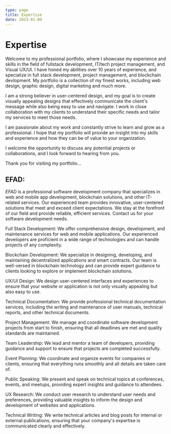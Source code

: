 ```yaml
---
type: page
title: Expertise
date: 2023-01-09
---
```


# Expertise
Welcome to my professional portfolio, where I showcase my experience and skills in the field of fullstack development, IT/tech project management, and Visual UX/UI. I have honed my abilities over 10 years of experience, and specialize in full stack development, project management, and blockchain devlopment. My portfolio is a collection of my finest works, including web design, graphic design, digital marketing and much more.

I am a strong believer in user-centered design, and my goal is to create visually appealing designs that effectively communicate the client's message while also being easy to use and navigate. I work in close collaboration with my clients to understand their specific needs and tailor my services to meet those needs.

I am passionate about my work and constantly strive to learn and grow as a professional. I hope that my portfolio will provide an insight into my skills and experience and how they can be of value to your organization.

I welcome the opportunity to discuss any potential projects or collaborations, and I look forward to hearing from you.

Thank you for visiting my portfolio...  

## EFAD: 

*EFAD* is a professional software development company that specializes in web and mobile app development, blockchain solutions, and other IT-related services. Our experienced team provides innovative, user-centered solutions that meet and exceed client expectations. We stay at the forefront of our field and provide reliable, efficient services. Contact us for your software development needs.
>
Full Stack Development: We offer comprehensive design, development, and maintenance services for web and mobile applications. Our experienced developers are proficient in a wide range of technologies and can handle projects of any complexity.

Blockchain Development: We specialize in designing, developing, and maintaining decentralized applications and smart contracts. Our team is well-versed in blockchain technology and can provide expert guidance to clients looking to explore or implement blockchain solutions.

UX/UI Design: We design user-centered interfaces and experiences to ensure that your website or application is not only visually appealing but also easy to use.

Technical Documentation: We provide professional technical documentation services, including the writing and maintenance of user manuals, technical reports, and other technical documents.

Project Management: We manage and coordinate software development projects from start to finish, ensuring that all deadlines are met and quality standards are maintained.

Team Leadership: We lead and mentor a team of developers, providing guidance and support to ensure that projects are completed successfully.

Event Planning: We coordinate and organize events for companies or clients, ensuring that everything runs smoothly and all details are taken care of.

Public Speaking: We present and speak on technical topics at conferences, events, and meetups, providing expert insights and guidance to attendees.

UX Research: We conduct user research to understand user needs and preferences, providing valuable insights to inform the design and development of websites and applications.

Technical Writing: We write technical articles and blog posts for internal or external publications, ensuring that your company's expertise is communicated clearly and effectively.

